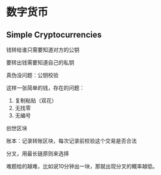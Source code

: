# 数字货币

## Simple Cryptocurrencies



钱转给谁只需要知道对方的公钥

要转出钱需要知道自己的私钥



真伪没问题：公钥校验

这样一张简单的钱，存在的问题：

1. 复制粘贴（双花）
2. 无找零
3. 无编号



创世区块

账本：记录转账区块，每次记录前校验这个交易是否合法





分叉，用最长链原则来选择

难题给的越难，比如说10分钟出一块，那就出现分叉的概率越低。